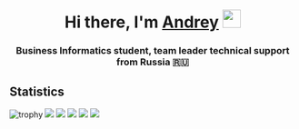 <h1 align="center">Hi there, I'm <a href="http://mrkotik.ru/" target="_blank">Andrey</a> 
<img src="https://github.com/blackcater/blackcater/raw/main/images/Hi.gif" width="32"/></h1>
<h3 align="center">Business Informatics student, team leader technical support from Russia 🇷🇺</h3>


## Statistics
![trophy](https://github-profile-trophy.vercel.app/?username=amats6655&theme=monokai)
![](https://github-profile-summary-cards.vercel.app/api/cards/profile-details?username=amats6655&theme=monokai)
![](https://github-profile-summary-cards.vercel.app/api/cards/most-commit-language?username=amats6655&theme=monokai)
![](https://github-profile-summary-cards.vercel.app/api/cards/repos-per-language?username=amats6655&theme=monokai)
![](https://github-profile-summary-cards.vercel.app/api/cards/stats?username=amats6655&theme=monokai)
![](https://github-profile-summary-cards.vercel.app/api/cards/productive-time?username=amats6655&theme=monokai)

